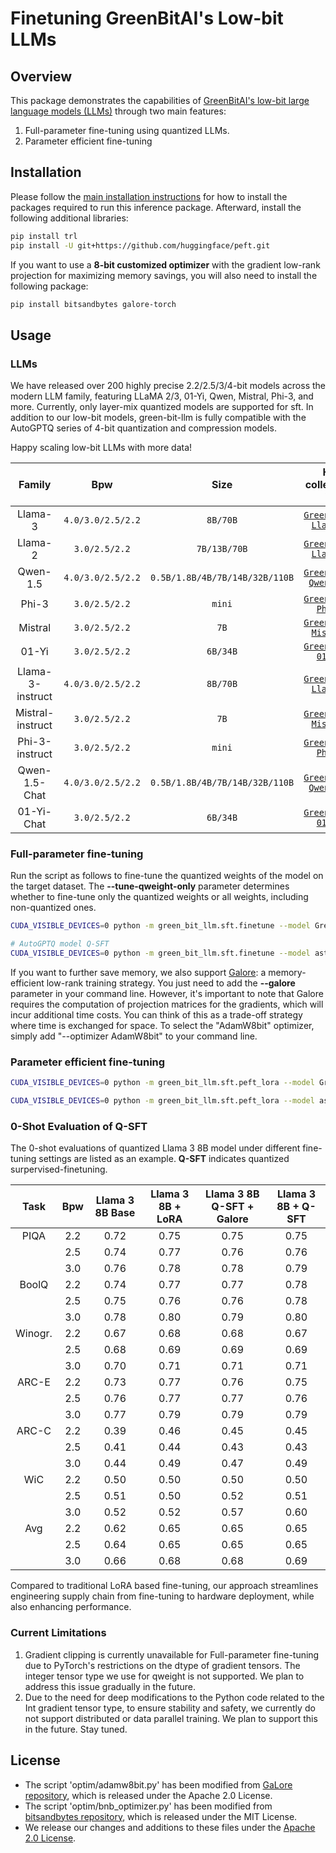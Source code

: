 # Finetuning GreenBitAI's Low-bit LLMs

## Overview

This package demonstrates the capabilities of [GreenBitAI's low-bit large language models (LLMs)](https://huggingface.co/GreenBitAI) through two main features:
1. Full-parameter fine-tuning using quantized LLMs.
2. Parameter efficient fine-tuning


## Installation

Please follow the [main installation instructions](../../README.md#installation) for how to install the packages required to run this inference package.
Afterward, install the following additional libraries:

```bash
pip install trl
pip install -U git+https://github.com/huggingface/peft.git
```

If you want to use a **8-bit customized optimizer** with the gradient low-rank projection for maximizing memory savings, you will also need to install the following package:

```bash
pip install bitsandbytes galore-torch
```

## Usage

### LLMs

We have released over 200 highly precise 2.2/2.5/3/4-bit models across the modern LLM family, featuring LLaMA 2/3, 01-Yi, Qwen, Mistral, Phi-3, and more. Currently, only layer-mix quantized models are supported for sft. In addition to our low-bit models, green-bit-llm is fully compatible with the AutoGPTQ series of 4-bit quantization and compression models.

Happy scaling low-bit LLMs with more data!

|       Family     |        Bpw         |              Size              |                                                 HF collection id                                                  |
|:----------------:|:------------------:|:------------------------------:|:-----------------------------------------------------------------------------------------------------------------:|
|     Llama-3      |  `4.0/3.0/2.5/2.2` |            `8B/70B`            | [`GreenBitAI Llama-3`](https://huggingface.co/collections/GreenBitAI/greenbitai-llama-3-6627bc1ec6538e3922c5d81c) |
|     Llama-2      |   `3.0/2.5/2.2`    |          `7B/13B/70B`          | [`GreenBitAI Llama-2`](https://huggingface.co/collections/GreenBitAI/greenbitai-llama-2-661f87e3b073ff8e48a12834) |
|     Qwen-1.5     | `4.0/3.0/2.5/2.2`  | `0.5B/1.8B/4B/7B/14B/32B/110B` | [`GreenBitAI Qwen 1.5`](https://huggingface.co/collections/GreenBitAI/greenbitai-qwen15-661f86ea69433f3d3062c920) |
|      Phi-3       |   `3.0/2.5/2.2`    |             `mini`             |   [`GreenBitAI Phi-3`](https://huggingface.co/collections/GreenBitAI/greenbitai-phi-3-6628d008cdf168398a296c92)   |
|     Mistral      |   `3.0/2.5/2.2`    |              `7B`              | [`GreenBitAI Mistral`](https://huggingface.co/collections/GreenBitAI/greenbitai-mistral-661f896c45da9d8b28a193a8) |
|      01-Yi       |   `3.0/2.5/2.2`    |            `6B/34B`            |   [`GreenBitAI 01-Yi`](https://huggingface.co/collections/GreenBitAI/greenbitai-01-yi-661f88af0648daa766d5102f)   |
| Llama-3-instruct | `4.0/3.0/2.5/2.2`  |            `8B/70B`            | [`GreenBitAI Llama-3`](https://huggingface.co/collections/GreenBitAI/greenbitai-llama-3-6627bc1ec6538e3922c5d81c) |
| Mistral-instruct |   `3.0/2.5/2.2`    |              `7B`              | [`GreenBitAI Mistral`](https://huggingface.co/collections/GreenBitAI/greenbitai-mistral-661f896c45da9d8b28a193a8) |
|  Phi-3-instruct  |   `3.0/2.5/2.2`    |             `mini`             |   [`GreenBitAI Phi-3`](https://huggingface.co/collections/GreenBitAI/greenbitai-phi-3-6628d008cdf168398a296c92)   |
|  Qwen-1.5-Chat   | `4.0/3.0/2.5/2.2`  | `0.5B/1.8B/4B/7B/14B/32B/110B` | [`GreenBitAI Qwen 1.5`](https://huggingface.co/collections/GreenBitAI/greenbitai-qwen15-661f86ea69433f3d3062c920) |
|    01-Yi-Chat    |   `3.0/2.5/2.2`    |            `6B/34B`            |   [`GreenBitAI 01-Yi`](https://huggingface.co/collections/GreenBitAI/greenbitai-01-yi-661f88af0648daa766d5102f)   |    


### Full-parameter fine-tuning

Run the script as follows to fine-tune the quantized weights of the model on the target dataset. 
The **--tune-qweight-only** parameter determines whether to fine-tune only the quantized weights or all weights, including non-quantized ones.

```bash
CUDA_VISIBLE_DEVICES=0 python -m green_bit_llm.sft.finetune --model GreenBitAI/Qwen-1.5-1.8B-layer-mix-bpw-3.0 --dataset tatsu-lab/alpaca --tune-qweight-only

# AutoGPTQ model Q-SFT
CUDA_VISIBLE_DEVICES=0 python -m green_bit_llm.sft.finetune --model astronomer/Llama-3-8B-Instruct-GPTQ-4-Bit --dataset tatsu-lab/alpaca --tune-qweight-only --batch-size 1
```
If you want to further save memory, we also support [Galore](https://github.com/jiaweizzhao/GaLore): a memory-efficient low-rank training strategy. 
You just need to add the **--galore** parameter in your command line. However, it's important to note that Galore requires the computation of projection matrices for the gradients, which will incur additional time costs. 
You can think of this as a trade-off strategy where time is exchanged for space.
To select the "AdamW8bit" optimizer, simply add "--optimizer AdamW8bit" to your command line.

### Parameter efficient fine-tuning

```bash
CUDA_VISIBLE_DEVICES=0 python -m green_bit_llm.sft.peft_lora --model GreenBitAI/Qwen-1.5-1.8B-layer-mix-bpw-3.0 --dataset tatsu-lab/alpaca --lr-fp 1e-6

CUDA_VISIBLE_DEVICES=0 python -m green_bit_llm.sft.peft_lora --model astronomer/Llama-3-8B-Instruct-GPTQ-4-Bit --dataset tatsu-lab/alpaca --lr-fp 1e-6
```

### 0-Shot Evaluation of Q-SFT 

The 0-shot evaluations of quantized Llama 3 8B model under different fine-tuning settings are listed as an example. **Q-SFT** indicates quantized surpervised-finetuning.

| Task          |   Bpw    |  Llama 3 8B Base  |  Llama 3 8B + LoRA  | Llama 3 8B Q-SFT + Galore  | Llama 3 8B + Q-SFT |
|:-------------:|:--------:|:-----------------:|:-------------------:|:--------------------------:|:------------------:|
|     PIQA      |   2.2    |       0.72        |        0.75         |            0.75            |        0.75        |
|               |   2.5    |       0.74        |        0.77         |            0.76            |        0.76        |
|               |   3.0    |       0.76        |        0.78         |            0.78            |        0.79        |
|     BoolQ     |   2.2    |       0.74        |        0.77         |            0.77            |        0.78        |
|               |   2.5    |       0.75        |        0.76         |            0.76            |        0.78        |
|               |   3.0    |       0.78        |        0.80         |            0.79            |        0.80        |
|     Winogr.   |   2.2    |       0.67        |        0.68         |            0.68            |        0.67        |
|               |   2.5    |       0.68        |        0.69         |            0.69            |        0.69        |
|               |   3.0    |       0.70        |        0.71         |            0.71            |        0.71        |
|     ARC-E     |   2.2    |       0.73        |        0.77         |            0.76            |        0.75        |
|               |   2.5    |       0.76        |        0.77         |            0.77            |        0.76        |
|               |   3.0    |       0.77        |        0.79         |            0.79            |        0.79        |
|     ARC-C     |   2.2    |       0.39        |        0.46         |            0.45            |        0.45        |
|               |   2.5    |       0.41        |        0.44         |            0.43            |        0.43        |
|               |   3.0    |       0.44        |        0.49         |            0.47            |        0.49        |
|     WiC       |   2.2    |       0.50        |        0.50         |            0.50            |        0.50        |
|               |   2.5    |       0.51        |        0.50         |            0.52            |        0.51        |
|               |   3.0    |       0.52        |        0.52         |            0.57            |        0.60        |
|     Avg       |   2.2    |       0.62        |        0.65         |            0.65            |        0.65        |
|               |   2.5    |       0.64        |        0.65         |            0.65            |        0.65        |
|               |   3.0    |       0.66        |        0.68         |            0.68            |        0.69        |

Compared to traditional LoRA based fine-tuning, our approach streamlines engineering supply chain from fine-tuning to hardware deployment, while also enhancing performance.

### Current Limitations

1. Gradient clipping is currently unavailable for Full-parameter fine-tuning due to PyTorch's restrictions on the dtype of gradient tensors. The integer tensor type we use for qweight is not supported. We plan to address this issue gradually in the future.
2. Due to the need for deep modifications to the Python code related to the Int gradient tensor type, to ensure stability and safety, we currently do not support distributed or data parallel training. We plan to support this in the future. Stay tuned.


## License
- The script 'optim/adamw8bit.py' has been modified from [GaLore repository](https://github.com/jiaweizzhao/GaLore/blob/master/galore_torch/adamw8bit.py), which is released under the Apache 2.0 License.
- The script 'optim/bnb_optimizer.py' has been modified from [bitsandbytes repository](https://github.com/TimDettmers/bitsandbytes/blob/main/bitsandbytes/optim/optimizer.py), which is released under the MIT License.
- We release our changes and additions to these files under the [Apache 2.0 License](../../LICENSE).
